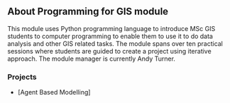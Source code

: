 ## About Programming for GIS module

This module uses Python programming language to introduce MSc GIS students to computer programming to enable them to use it to do data analysis and other GIS related tasks. The module spans over ten practical sessions where students are guided to create 
a project using iterative approach. The module manager is currently Andy Turner.

### Projects

* [Agent Based Modelling]
